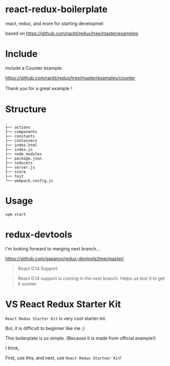 # react-redux-boilerplate
react, redux, and more for starting developmet

based on https://github.com/rackt/redux/tree/master/examples

# Include

include a Counter example.

https://github.com/rackt/redux/tree/master/examples/counter

Thank you for a great example！

# Structure

```
.
├── actions
├── components
├── constants
├── containers
├── index.html
├── index.js
├── node_modules
├── package.json
├── reducers
├── server.js
├── store
├── test
└── webpack.config.js
```

# Usage

```
npm start
```

# redux-devtools

I'm looking forward to merging next branch...

https://github.com/gaearon/redux-devtools/tree/master/

> React 0.14 Support

> React 0.14 support is coming in the next branch.
> Helps us test it to get it sooner.

# VS React Redux Starter Kit

`React Redux Starter Kit` is very cool starter-kit.

But, it is difficult to beginner like me ;)

This boilerplate is so simple. (Because it is made from official example!)

I think,

First, use this, and next,  use `React Redux Startner Kit`!
